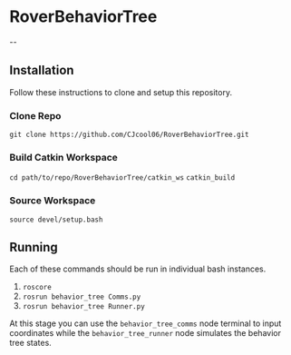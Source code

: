 # RoverBehaviorTree
--

## Installation
Follow these instructions to clone and setup this repository.  

### Clone Repo
`git clone https://github.com/CJcool06/RoverBehaviorTree.git`

### Build Catkin Workspace
`cd path/to/repo/RoverBehaviorTree/catkin_ws`
`catkin_build`

### Source Workspace
`source devel/setup.bash`

## Running
Each of these commands should be run in individual bash instances.  

1. `roscore`
2. `rosrun behavior_tree Comms.py`
3. `rosrun behavior_tree Runner.py`

At this stage you can use the `behavior_tree_comms` node terminal to input coordinates while the `behavior_tree_runner` node simulates the behavior tree states.
